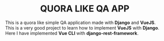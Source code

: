 <center><h1>QUORA LIKE QA APP</h1></center>

This is a quora like simple QA application made with **Django** and **VueJS**. 
This is a very good project to learn how to implement **VueJS** with **Django**. 
Here I have implemented **Vue CLI** with **django-rest-framework**.
